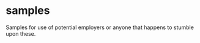samples
=======

Samples for use of potential employers or anyone that happens to stumble upon these.
